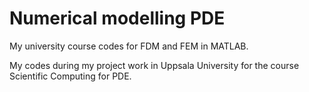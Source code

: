 # Numerical modelling PDE
 My university course codes for FDM and FEM in MATLAB.
 
 My codes during my project work in Uppsala University for the course Scientific Computing for PDE.
